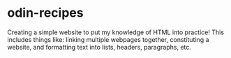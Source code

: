 # odin-recipes
Creating a simple website to put my knowledge of HTML into practice!
This includes things like: linking multiple webpages together, constituting a website, and formatting text into lists, headers, paragraphs, etc. 
